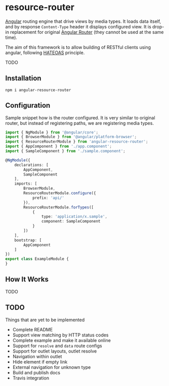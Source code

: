 resource-router
===================

[Angular](https://angular.io/) routing engine that drive views by media types. It loads data itself, and by response `Content-Type` header
it displays configured view. It is drop-in replacement for original [Angular Router](https://angular.io/docs/ts/latest/guide/router.html) (they cannot be used at the same time).

The aim of this framework is to allow building of RESTful clients using angular, following [HATEOAS](http://en.wikipedia.org/wiki/HATEOAS) principle.

TODO

Installation
------------

    npm i angular-resource-router


Configuration
-------------

Sample snippet how is the router configured.
It is very similar to original router, but instead of registering paths, we are registering media types.

```typescript
import { NgModule } from '@angular/core';
import { BrowserModule } from '@angular/platform-browser';
import { ResourceRouterModule } from 'angular-resource-router';
import { AppComponent } from './app.component';
import { SampleComponent } from './sample.component';

@NgModule({
    declarations: [
        AppComponent,
        SampleComponent
    ],
    imports: [
        BrowserModule,
        ResourceRouterModule.configure({
            prefix: 'api/'
        }),
        ResourceRouterModule.forTypes([
            {
                type: 'application/x.sample',
                component: SampleComponent
            }
        ])
    ],
    bootstrap: [
        AppComponent
    ]
})
export class ExampleModule {
}
```

How It Works
------------
TODO


TODO
----

Things that are yet to be implemented

* Complete README
* Support view matching by HTTP status codes
* Complete example and make it available online
* Support for `resolve` and `data` route configs
* Support for outlet layouts, outlet resolve
* Navigation within outlet
* Hide element if empty link
* External navigation for unknown type
* Build and publish docs
* Travis integration
